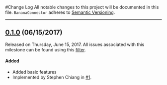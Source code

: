 #Change Log
All notable changes to this project will be documented in this file.
`BananaConnector` adheres to [Semantic Versioning](http://semver.org/).

--- 

## [0.1.0](https://github.com/jianghaoyuan2007/BananaConnector/releases/tag/0.1.0) (06/15/2017)
Released on Thursday, June 15, 2017. All issues associated with this milestone can be found using this [filter](https://github.com/jianghaoyuan2007/BananaConnector/issues?q=milestone%3A0.1.0+is%3Aclosed).

#### Added
* Added basic features
 * Implemented by Stephen Chiang in [#1](https://github.com/jianghaoyuan2007/BananaConnector/pull/1).
 
